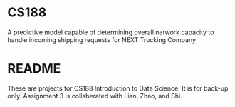 # CS188
A predictive model capable of determining overall network capacity to handle incoming shipping requests for NEXT Trucking Company

# README

These are projects for CS188 Introduction to Data Science. It is for back-up only. Assignment 3 is collaberated with Lian, Zhao, and Shi.

